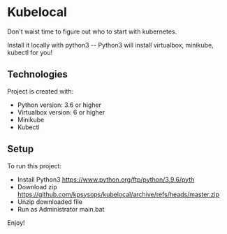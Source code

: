 # Kubelocal
Don't waist time to figure out who to start with kubernetes.
 
Install it locally with python3 -- Python3 will install virtualbox, minikube, kubectl for you! 

## Technologies
Project is created with:
* Python version: 3.6 or higher
* Virtualbox version: 6 or higher
* Minikube
* Kubectl
	
## Setup
To run this project:

- Install Python3 https://www.python.org/ftp/python/3.9.6/pyth
- Download zip https://github.com/kpsysops/kubelocal/archive/refs/heads/master.zip
- Unzip downloaded file
- Run as Administrator main.bat




Enjoy!
